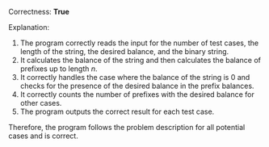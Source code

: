 Correctness: **True**

Explanation: 
1. The program correctly reads the input for the number of test cases, the length of the string, the desired balance, and the binary string.
2. It calculates the balance of the string and then calculates the balance of prefixes up to length $n$.
3. It correctly handles the case where the balance of the string is 0 and checks for the presence of the desired balance in the prefix balances.
4. It correctly counts the number of prefixes with the desired balance for other cases.
5. The program outputs the correct result for each test case.

Therefore, the program follows the problem description for all potential cases and is correct.